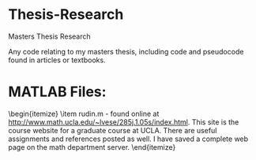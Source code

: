 # Thesis-Research
Masters Thesis Research

Any code relating to my masters thesis, including code and pseudocode found in articles or textbooks.

MATLAB Files:
=============

\begin{itemize}
\item rudin.m - found online at http://www.math.ucla.edu/~lvese/285j.1.05s/index.html. This site is the course website for a graduate course at UCLA. There are useful assignments and references posted as well. I have saved a complete web page on the math department server.
\end{itemize}
